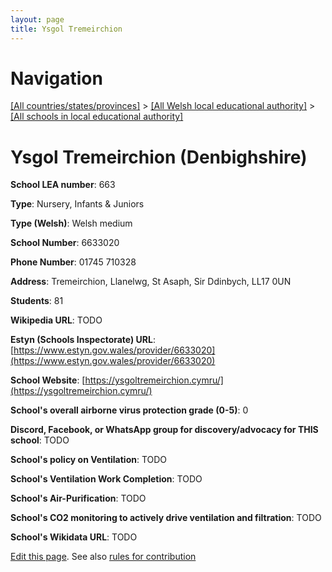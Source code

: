 ```yaml
---
layout: page
title: Ysgol Tremeirchion
---
```

# Navigation

[[All countries/states/provinces]](../../..) > [[All Welsh local educational authority]](../..) > [[All schools in local educational authority]](..)

# Ysgol Tremeirchion (Denbighshire)

**School LEA number**: 663

**Type**: Nursery, Infants & Juniors

**Type (Welsh)**: Welsh medium

**School Number**: 6633020

**Phone Number**: 01745 710328

**Address**: Tremeirchion, Llanelwg, St Asaph, Sir Ddinbych, LL17 0UN

**Students**: 81

**Wikipedia URL**: TODO

**Estyn (Schools Inspectorate) URL**: [https://www.estyn.gov.wales/provider/6633020](https://www.estyn.gov.wales/provider/6633020)

**School Website**: [https://ysgoltremeirchion.cymru/](https://ysgoltremeirchion.cymru/)

**School's overall airborne virus protection grade (0-5)**: 0

**Discord, Facebook, or WhatsApp group for discovery/advocacy for THIS school**: TODO

**School's policy on Ventilation**: TODO

**School's Ventilation Work Completion**: TODO

**School's Air-Purification**: TODO

**School's CO2 monitoring to actively drive ventilation and filtration**: TODO

**School's Wikidata URL**: TODO




[Edit this page](https://github.com/ventilate-schools/Wales/edit/prif/./Denbighshire/Ysgol_Tremeirchion.md). See also [rules for contribution](../../../contribution-rules/)